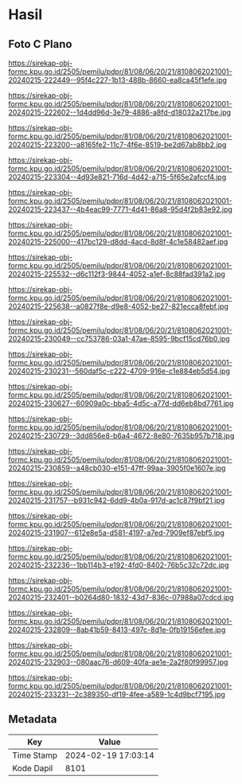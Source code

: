# Hasil

## Foto C Plano

https://sirekap-obj-formc.kpu.go.id/2505/pemilu/pdpr/81/08/06/20/21/8108062021001-20240215-222449--95f4c227-1b13-488b-8660-ea8ca45f1efe.jpg

https://sirekap-obj-formc.kpu.go.id/2505/pemilu/pdpr/81/08/06/20/21/8108062021001-20240215-222602--1d4dd96d-3e79-4886-a8fd-d18032a217be.jpg

https://sirekap-obj-formc.kpu.go.id/2505/pemilu/pdpr/81/08/06/20/21/8108062021001-20240215-223200--a8165fe2-11c7-4f6e-8519-be2d67ab8bb2.jpg

https://sirekap-obj-formc.kpu.go.id/2505/pemilu/pdpr/81/08/06/20/21/8108062021001-20240215-223304--4d93e821-716d-4d42-a715-5f65e2afccf4.jpg

https://sirekap-obj-formc.kpu.go.id/2505/pemilu/pdpr/81/08/06/20/21/8108062021001-20240215-223437--4b4eac99-7771-4d41-86a8-95d4f2b83e92.jpg

https://sirekap-obj-formc.kpu.go.id/2505/pemilu/pdpr/81/08/06/20/21/8108062021001-20240215-225000--417bc129-d8dd-4acd-8d8f-4c1e58482aef.jpg

https://sirekap-obj-formc.kpu.go.id/2505/pemilu/pdpr/81/08/06/20/21/8108062021001-20240215-225532--d6c112f3-9844-4052-a1ef-8c88fad391a2.jpg

https://sirekap-obj-formc.kpu.go.id/2505/pemilu/pdpr/81/08/06/20/21/8108062021001-20240215-225638--a0827f8e-d9e8-4052-be27-821ecca8febf.jpg

https://sirekap-obj-formc.kpu.go.id/2505/pemilu/pdpr/81/08/06/20/21/8108062021001-20240215-230049--cc753786-03a1-47ae-8595-9bcf15cd76b0.jpg

https://sirekap-obj-formc.kpu.go.id/2505/pemilu/pdpr/81/08/06/20/21/8108062021001-20240215-230231--560daf5c-c222-4709-916e-c1e884eb5d54.jpg

https://sirekap-obj-formc.kpu.go.id/2505/pemilu/pdpr/81/08/06/20/21/8108062021001-20240215-230627--60909a0c-bba5-4d5c-a77d-dd6eb8bd7761.jpg

https://sirekap-obj-formc.kpu.go.id/2505/pemilu/pdpr/81/08/06/20/21/8108062021001-20240215-230729--3dd856e8-b6a4-4672-8e80-7635b957b718.jpg

https://sirekap-obj-formc.kpu.go.id/2505/pemilu/pdpr/81/08/06/20/21/8108062021001-20240215-230859--a48cb030-e151-47ff-99aa-3905f0e1607e.jpg

https://sirekap-obj-formc.kpu.go.id/2505/pemilu/pdpr/81/08/06/20/21/8108062021001-20240215-231757--b931c942-6dd9-4b0a-917d-ac1c87f9bf21.jpg

https://sirekap-obj-formc.kpu.go.id/2505/pemilu/pdpr/81/08/06/20/21/8108062021001-20240215-231907--612e8e5a-d581-4197-a7ed-7909ef87ebf5.jpg

https://sirekap-obj-formc.kpu.go.id/2505/pemilu/pdpr/81/08/06/20/21/8108062021001-20240215-232236--1bb114b3-e192-4fd0-8402-76b5c32c72dc.jpg

https://sirekap-obj-formc.kpu.go.id/2505/pemilu/pdpr/81/08/06/20/21/8108062021001-20240215-232401--b0264d80-1832-43d7-836c-07988a07cdcd.jpg

https://sirekap-obj-formc.kpu.go.id/2505/pemilu/pdpr/81/08/06/20/21/8108062021001-20240215-232809--8ab41b59-8413-497c-8d1e-0fb19156efee.jpg

https://sirekap-obj-formc.kpu.go.id/2505/pemilu/pdpr/81/08/06/20/21/8108062021001-20240215-232903--080aac76-d609-40fa-ae1e-2a2f80f99957.jpg

https://sirekap-obj-formc.kpu.go.id/2505/pemilu/pdpr/81/08/06/20/21/8108062021001-20240215-233231--2c389350-df19-4fee-a589-1c4d9bcf7195.jpg


## Metadata

| Key        | Value               |
| ---------- | ------------------- |
| Time Stamp | 2024-02-19 17:03:14 |
| Kode Dapil | 8101                |



